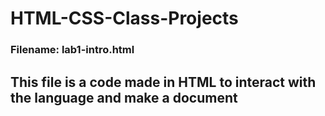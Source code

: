 # HTML-CSS-Class-Projects

### Filename: lab1-intro.html
## This file is a code made in HTML to interact with the language and make a document
